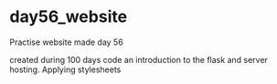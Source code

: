# day56_website
Practise website made day 56

created during 100 days code an introduction to the flask and server hosting. 
Applying stylesheets
